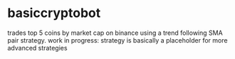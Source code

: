# basiccryptobot

trades top 5 coins by market cap on binance using a trend following SMA pair strategy. 
work in progress: strategy is basically a placeholder for more advanced strategies
